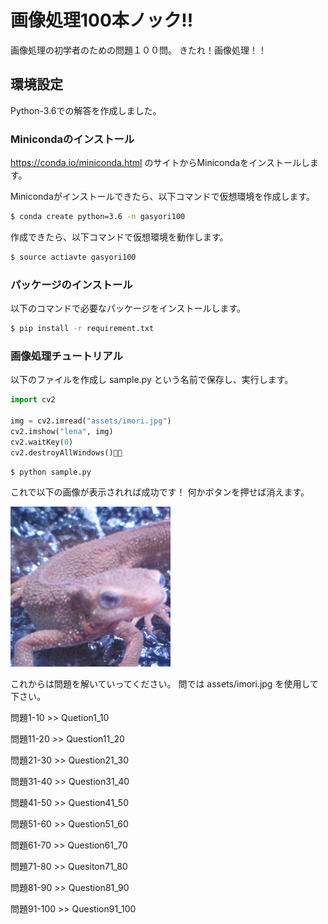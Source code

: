 # 画像処理100本ノック!!

画像処理の初学者のための問題１００問。
きたれ！画像処理！！

## 環境設定

Python-3.6での解答を作成しました。

### Minicondaのインストール

https://conda.io/miniconda.html
のサイトからMinicondaをインストールします。

Minicondaがインストールできたら、以下コマンドで仮想環境を作成します。

```bash
$ conda create python=3.6 -n gasyori100
```

作成できたら、以下コマンドで仮想環境を動作します。

```bash
$ source actiavte gasyori100
```

### パッケージのインストール

以下のコマンドで必要なパッケージをインストールします。


```bash
$ pip install -r requirement.txt
```

### 画像処理チュートリアル

以下のファイルを作成し sample.py という名前で保存し、実行します。

```python
import cv2

img = cv2.imread("assets/imori.jpg")
cv2.imshow("lena", img)
cv2.waitKey(0)
cv2.destroyAllWindows()
```

```bash
$ python sample.py
```

これで以下の画像が表示されれば成功です！
何かボタンを押せば消えます。


![](assets/imori.jpg)


これからは問題を解いていってください。
問では assets/imori.jpg を使用して下さい。

問題1-10  >> Quetion1_10

問題11-20 >> Question11_20

問題21-30 >> Question21_30

問題31-40 >> Question31_40

問題41-50 >> Question41_50

問題51-60 >> Question51_60

問題61-70 >> Question61_70

問題71-80 >> Quesiton71_80

問題81-90 >> Question81_90

問題91-100 >> Question91_100

